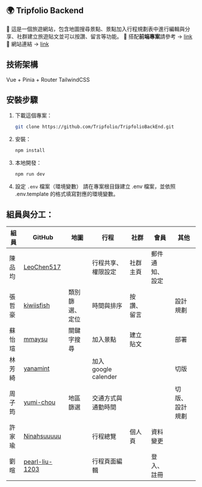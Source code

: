 ## 🌍 Tripfolio Backend

📌 這是一個旅遊網站，包含地圖搜尋景點、景點加入行程規劃表中進行編輯與分享、社群建立旅遊貼文並可以按讚、留言等功能。
📌 搭配**前端專案**請參考 → [link](https://github.com/Tripfolio/TripfolioFrontEnd)
📌 網站連結 → [link](https://tripfolioo.netlify.app/)

## 技術架構
Vue + Pinia + Router
TailwindCSS

## 安裝步驟

1. 下載這個專案：
   ```bash
   git clone https://github.com/Tripfolio/TripfolioBackEnd.git
   ```
2. 安裝：
   ```bash
   npm install
   ```
3. 本地開發：
   ```bash
   npm run dev
   ```
4. 設定 `.env` 檔案（環境變數）
請在專案根目錄建立 .env 檔案，並依照 .env.template 的格式填寫對應的環境變數。

## 組員與分工：

| 組員 | GitHub | 地圖 | 行程 | 社群 |會員 |其他|
| --- | ---    | --- | --- |  --- |--- |--- |
| 陳品均 |[LeoChen517](https://github.com/LeoChen517)  | | 行程共享、權限設定 |社群主頁 |郵件通知、設定 ||
| 張哲豪 |[kiwiisfish](https://github.com/kiwiisfish)  | 類別篩選、定位 | 時間與排序 |按讚、留言 ||設計規劃|
| 蘇怡瑄 |[mmaysu](https://github.com/mmaysu)  | 關鍵字搜尋 | 加入景點 | 建立貼文||部署|
| 林芳綺 |[yanamint](https://github.com/yanamint)  || 加入 google calender|||切版|
| 周子筠 |[yumi-chou](https://github.com/yumi-chou) | 地區篩選 | 交通方式與通勤時間 || |切版、設計規劃|
| 許家瑜 |[Ninahsuuuuu](https://github.com/Ninahsuuuuu)|| 行程總覽 |個人頁| 資料變更 ||
| 劉暄  | [pearl-liu-1203](https://github.com/pearl-liu-1203)|  | 行程頁面編輯 || 登入、註冊  ||